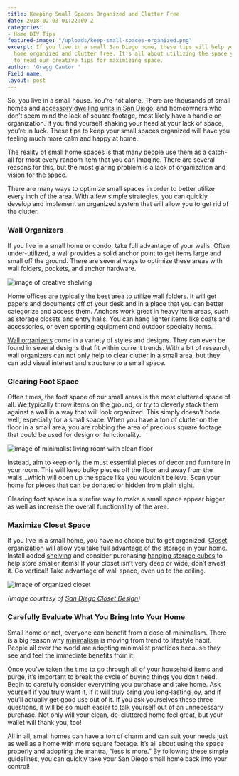 ```yaml
---
title: Keeping Small Spaces Organized and Clutter Free
date: 2018-02-03 01:22:00 Z
categories:
- Home DIY Tips
featured-image: "/uploads/keep-small-spaces-organized.png"
excerpt: If you live in a small San Diego home, these tips will help you keep your
  home organized and clutter free. It's all about utilizing the space you have! Click
  to read our creative tips for maximizing space.
author: 'Gregg Cantor '
Field name:
layout: post
---
```


So, you live in a small house. You’re not alone. There are thousands of small homes and [accessory dwelling units in San Diego](/san-diego-in-law-suites), and homeowners who don’t seem mind the lack of square footage, most likely have a handle on organization. If you find yourself shaking your head at your lack of space, you’re in luck. These tips to keep your small spaces organized will have you feeling much more calm and happy at home.

The reality of small home spaces is that many people use them as a catch-all for most every random item that you can imagine. There are several reasons for this, but the most glaring problem is a lack of organization and vision for the space.

There are many ways to optimize small spaces in order to better utilize every inch of the area. With a few simple strategies, you can quickly develop and implement an organized system that will allow you to get rid of the clutter.

### Wall Organizers

If you live in a small home or condo, take full advantage of your walls. Often under-utilized, a wall provides a solid anchor point to get items large and small off the ground. There are several ways to optimize these areas with wall folders, pockets, and anchor hardware.

![image of creative shelving](/uploads/shelving-creative.png "Wall Organizers Can Be Clean, Simple, and Functional")

Home offices are typically the best area to utilize wall folders. It will get papers and documents off of your desk and in a place that you can better categorize and access them. Anchors work great in heavy item areas, such as storage closets and entry halls. You can hang lighter items like coats and accessories, or even sporting equipment and outdoor specialty items.

[Wall organizers](https://www.containerstore.com/s/office/paper-file-storage/wall-pockets/123) come in a variety of styles and designs. They can even be found in several designs that fit within current trends. With a bit of research, wall organizers can not only help to clear clutter in a small area, but they can add visual interest and structure to a small space.

### Clearing Foot Space

Often times, the foot space of our small areas is the most cluttered space of all. We typically throw items on the ground, or try to cleverly stack them against a wall in a way that will look organized. This simply doesn’t bode well, especially for a small space. When you have a ton of clutter on the floor in a small area, you are robbing the area of precious square footage that could be used for design or functionality.

![image of minimalist living room with clean floor](/uploads/minimalist-living-room.png "When Square Footage is Limited, Make Sure to Leave Foot Space Clear")

Instead, aim to keep only the must essential pieces of decor and furniture in your room. This will keep bulky pieces off the floor and away from the walls…which will open up the space like you wouldn’t believe. Scan your home for pieces that can be donated or hidden from plain sight.

Clearing foot space is a surefire way to make a small space appear bigger, as well as increase the overall functionality of the area.

### Maximize Closet Space

If you live in a small home, you have no choice but to get organized. [Closet organization](https://www.target.com/s?searchTerm=closet\+organization) will allow you take full advantage of the storage in your home. Install added [shelving](https://www.target.com/p/closetmaid-48-wall-mounted-wire-utility-shelf-white/-/A-16691265%23lnk=sametab) and consider purchasing [hanging storage cubes](https://www.target.com/p/3-shelf-hanging-closet-organizer-threshold-153/-/A-52020650%23lnk=sametab&preselect=50361378) to help store smaller items! If your closet isn’t very deep or wide, don’t sweat it. Go vertical! Take advantage of wall space, even up to the ceiling.

![image of organized closet](/uploads/san-diego-closet-design.jpg "Organize Your Closet for Maximum Space")

*(Image courtesy of [San Diego Closet Design](http://www.sandiegoclosetdesign.com))*

### Carefully Evaluate What You Bring Into Your Home

Small home or not, everyone can benefit from a dose of minimalism. There is a big reason why [minimalism](http://www.naturallivingideas.com/31-minimalist-hacks/) is moving from trend to lifestyle habit. People all over the world are adopting minimalist practices because they see and feel the immediate benefits from it.

Once you’ve taken the time to go through all of your household items and purge, it’s important to break the cycle of buying things you don’t need. Begin to carefully consider everything you purchase and take home. Ask yourself if you truly want it, if it will truly bring you long-lasting joy, and if you’ll actually get good use out of it. If you ask yourselves these three questions, it will be so much easier to talk yourself out of an unnecessary purchase. Not only will your clean, de-cluttered home feel great, but your wallet will thank you, too!

All in all, small homes can have a ton of charm and can suit your needs just as well as a home with more square footage. It’s all about using the space properly and adopting the mantra, “less is more.” By following these simple guidelines, you can quickly take your San Diego small home back into your control!
